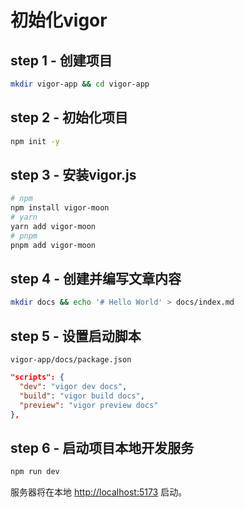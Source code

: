 # 初始化vigor

## step 1 - 创建项目
```bash
mkdir vigor-app && cd vigor-app
```
## step 2 - 初始化项目
```bash
npm init -y
```
## step 3 - 安装vigor.js
```bash
# npm
npm install vigor-moon
# yarn
yarn add vigor-moon
# pnpm
pnpm add vigor-moon
```
## step 4 - 创建并编写文章内容
```bash
mkdir docs && echo '# Hello World' > docs/index.md
```
## step 5 - 设置启动脚本
`vigor-app/docs/package.json`
```json
"scripts": {
  "dev": "vigor dev docs",
  "build": "vigor build docs",
  "preview": "vigor preview docs"
},
```
## step 6 - 启动项目本地开发服务
```bash
npm run dev
```
服务器将在本地 [http://localhost:5173](http://localhost:5173) 启动。